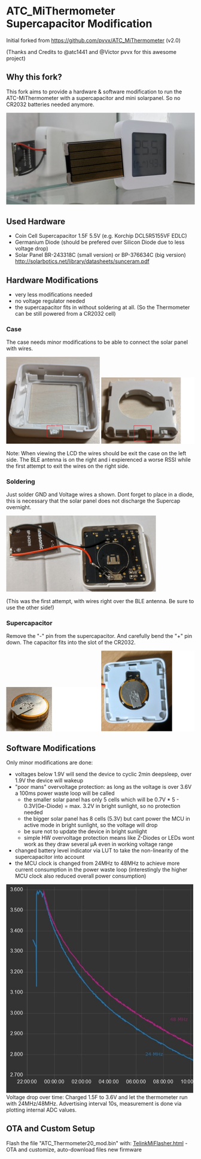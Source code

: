# ATC_MiThermometer Supercapacitor Modification


Initial forked from https://github.com/pvvx/ATC_MiThermometer (v2.0)

(Thanks and Credits to @atc1441 and @Victor pvvx for this awesome project)

## Why this fork?
This fork aims to provide a hardware & software modification to run the ATC-MiThermometer with a supercapacitor and mini solarpanel. So no CR2032 batteries needed anymore.

![preview](/images/preview.jpg)

## Used Hardware
* Coin Cell Supercapacitor 1.5F 5.5V (e.g. Korchip DCL5R5155VF EDLC)
* Germanium Diode (should be prefered over Silicon Diode due to less voltage drop)
* Solar Panel BR-243318C (small version) or BP-376634C (big version) http://solarbotics.net/library/datasheets/sunceram.pdf


## Hardware Modifications
* very less modifications needed
* no voltage regulator needed
* the supercapacitor fits in without soldering at all. (So the Thermometer can be still powered from a CR2032 cell)


### Case
The case needs minor modifications to be able to connect the solar panel with wires.

<img src="https://github.com/MartMet/ATC_MiThermometer/blob/master/images/case1.jpg" alt="case1" width="250"/>
<img src="https://github.com/MartMet/ATC_MiThermometer/blob/master/images/case2.jpg" alt="case2" width="250"/>

Note: When viewing the LCD the wires should be exit the case on the left side. The BLE antenna is on the right and i expierenced a worse RSSI while the first attempt to exit the wires on the right side.

### Soldering
Just solder GND and Voltage wires a shown. Dont forget to place in a diode, this is necessary that the solar panel does not discharge the Supercap overnight.

<img src="https://github.com/MartMet/ATC_MiThermometer/blob/master/images/solder.jpg" alt="solder" width="400"/>


(This was the first attempt, with wires right over the BLE antenna. Be sure to use the other side!)

### Supercapacitor
Remove the "-" pin from the supercapacitor. And carefully bend the "+" pin down. The capacitor fits into the slot of the CR2032.

<img src="https://github.com/MartMet/ATC_MiThermometer/blob/master/images/cap1.jpg" alt="cap1" width="250"/>
<img src="https://github.com/MartMet/ATC_MiThermometer/blob/master/images/cap2.jpg" alt="cap2" width="250"/>

## Software Modifications
Only minor modifications are done:

* voltages below 1.9V will send the device to cyclic 2min deepsleep, over 1.9V the device will wakeup
* "poor mans" overvoltage protection: as long as the voltage is over 3.6V a 100ms power waste loop will be called
	* the smaller solar panel has only 5 cells which will be 0.7V * 5 - 0.3V(Ge-Diode) = max. 3.2V in bright sunlight, so no protection needed
	* the bigger solar panel has 8 cells (5.3V) but cant power the MCU in active mode in bright sunlight, so the voltage will drop
	* be sure not to update the device in bright sunlight
	* simple HW overvoltage protection means like Z-Diodes or LEDs wont work as they draw several µA even in working voltage range
* changed battery level indicator via LUT to take the non-linearity of the supercapacitor into account
* the MCU clock is changed from 24MHz to 48MHz to achieve more current consumption in the power waste loop (interestingly the higher MCU clock also reduced overall power consumption)

<img src="https://github.com/MartMet/ATC_MiThermometer/blob/master/images/voltage_comparsion.jpg" alt="voltage_comparsion" width="500"/>
Voltage drop over time:
Charged 1.5F to 3.6V and let the thermometer run with 24MHz/48MHz. Advertising interval 10s, measurement is done via plotting internal ADC values. 

## OTA and Custom Setup
Flash the file "ATC_Thermometer20_mod.bin" with:
[TelinkMiFlasher.html](https://pvvx.github.io/ATC_MiThermometer/TelinkMiFlasher.html) - OTA and customize, auto-download files new firmware